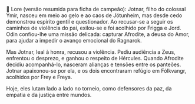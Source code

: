 📖 Lore (versão resumida para ficha de campeão):
Jotnar, filho do colossal Ymir, nasceu em meio ao gelo e ao caos de Jötunheim, mas desde cedo demonstrou espírito gentil e questionador. Ao recusar-se a seguir os caminhos de violência do pai, exilou-se e foi acolhido por Frigga e Jord. Odin confiou-lhe uma missão delicada: capturar Afrodite, a deusa do Amor, para ajudar a impedir o avanço emocional do Ragnarok.

Mas Jotnar, leal à honra, recusou a violência. Pediu audiência a Zeus, enfrentou o desprezo, e ganhou o respeito de Hércules. Quando Afrodite decidiu acompanhá-lo, nasceram alianças e tensões entre os panteões. Jotnar apaixonou-se por ela, e os dois encontraram refúgio em Fólkvangr, acolhidos por Frey e Freya.

Hoje, eles lutam lado a lado no torneio, como defensores da paz, da empatia e da justiça entre mundos.
